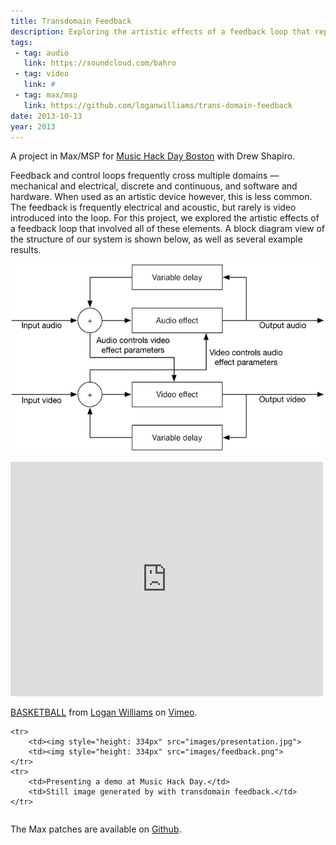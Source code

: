 ```yaml
---
title: Transdomain Feedback
description: Exploring the artistic effects of a feedback loop that repeatedly bridged video and audio domains.
tags:
 - tag: audio
   link: https://soundcloud.com/bahro
 - tag: video
   link: #
 - tag: max/msp
   link: https://github.com/loganwilliams/trans-domain-feedback
date: 2013-10-13
year: 2013
---
```


<p>A project in Max/MSP for <a href="http://new.musichackday.org">Music Hack Day Boston</a> with Drew Shapiro.</p>

<p>Feedback and control loops frequently cross multiple domains &mdash; mechanical and electrical, discrete and continuous, and software and hardware. When used as an artistic device however, this is less common. The feedback is frequently electrical and acoustic, but rarely is video introduced into the loop. For this project, we explored the artistic effects of a feedback loop that involved all of these elements. A block diagram view of the structure of our system is shown below, as well as several example results.</p>

<div class="gallery" style="margin-bottom: 1em">
	<img style="height: 300px" src="images/transdomain.png">
</div>

<iframe src="https://player.vimeo.com/video/79360500" width="500" height="375" frameborder="0" webkitallowfullscreen mozallowfullscreen allowfullscreen></iframe> <p><a href="https://vimeo.com/79360500">BASKETBALL</a> from <a href="https://vimeo.com/user12334027">Logan Williams</a> on <a href="https://vimeo.com">Vimeo</a>.</p>

<div class="gallery">
<table class="gallery">

	<tr>
		<td><img style="height: 334px" src="images/presentation.jpg">
		<td><img style="height: 334px" src="images/feedback.png">
	</tr>
	<tr>
		<td>Presenting a demo at Music Hack Day.</td>
		<td>Still image generated by with transdomain feedback.</td>
	</tr>
</table>
</div>

<div style="margin-top: 1em">
<p>The Max patches are available on <a href="https://github.com/loganwilliams/trans-domain-feedback">Github</a>.</p>
</div>